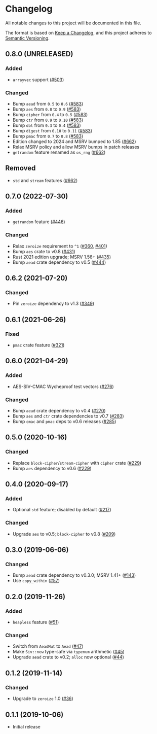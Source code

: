 # Changelog
All notable changes to this project will be documented in this file.

The format is based on [Keep a Changelog](https://keepachangelog.com/en/1.0.0/),
and this project adheres to [Semantic Versioning](https://semver.org/spec/v2.0.0.html).

## 0.8.0 (UNRELEASED)
### Added
- `arrayvec` support ([#503])

### Changed
- Bump `aead` from `0.5` to `0.6` ([#583])
- Bump `aes` from `0.8` to `0.9` ([#583])
- Bump `cipher` from `0.4` to `0.5` ([#583])
- Bump `ctr` from `0.9` to `0.10` ([#583])
- Bump `dbl` from `0.3` to `0.4` ([#583])
- Bump `digest` from `0.10` to `0.11` ([#583])
- Bump `pmac` from `0.7` to `0.8` ([#583])
- Edition changed to 2024 and MSRV bumped to 1.85 ([#662])
- Relax MSRV policy and allow MSRV bumps in patch releases
- `getrandom` feature renamed as `os_rng` ([#662])

## Removed
- `std` and `stream` features ([#662])

[#503]: https://github.com/RustCrypto/AEADs/pull/503
[#583]: https://github.com/RustCrypto/AEADs/pull/583
[#662]: https://github.com/RustCrypto/AEADs/pull/662

## 0.7.0 (2022-07-30)
### Added
- `getrandom` feature ([#446])

### Changed
- Relax `zeroize` requirement to `^1` ([#360], [#401])
- Bump `aes` crate to v0.8 ([#431])
- Rust 2021 edition upgrade; MSRV 1.56+ ([#435])
- Bump `aead` crate dependency to v0.5 ([#444])

[#360]: https://github.com/RustCrypto/AEADs/pull/360
[#401]: https://github.com/RustCrypto/AEADs/pull/401
[#431]: https://github.com/RustCrypto/AEADs/pull/431
[#435]: https://github.com/RustCrypto/AEADs/pull/435
[#444]: https://github.com/RustCrypto/AEADs/pull/444
[#446]: https://github.com/RustCrypto/AEADs/pull/446

## 0.6.2 (2021-07-20)
### Changed
- Pin `zeroize` dependency to v1.3 ([#349])

[#349]: https://github.com/RustCrypto/AEADs/pull/349

## 0.6.1 (2021-06-26)
### Fixed
- `pmac` crate feature ([#321])

[#321]: https://github.com/RustCrypto/AEADs/pull/321

## 0.6.0 (2021-04-29)
### Added
- AES-SIV-CMAC Wycheproof test vectors ([#276])

### Changed
- Bump `aead` crate dependency to v0.4 ([#270])
- Bump `aes` and `ctr` crate dependencies to v0.7 ([#283])
- Bump `cmac` and `pmac` deps to v0.6 releases ([#285])

[#270]: https://github.com/RustCrypto/AEADs/pull/270
[#276]: https://github.com/RustCrypto/AEADs/pull/276
[#283]: https://github.com/RustCrypto/AEADs/pull/283
[#285]: https://github.com/RustCrypto/AEADs/pull/285

## 0.5.0 (2020-10-16)
### Changed
- Replace `block-cipher`/`stream-cipher` with `cipher` crate ([#229])
- Bump `aes` dependency to v0.6 ([#229])

[#229]: https://github.com/RustCrypto/AEADs/pull/229

## 0.4.0 (2020-09-17)
### Added
- Optional `std` feature; disabled by default ([#217])

### Changed
- Upgrade `aes` to v0.5; `block-cipher` to v0.8 ([#209])

[#217]: https://github.com/RustCrypto/AEADs/pull/217
[#209]: https://github.com/RustCrypto/AEADs/pull/209

## 0.3.0 (2019-06-06)
### Changed
- Bump `aead` crate dependency to v0.3.0; MSRV 1.41+ ([#143])
- Use `copy_within` ([#57])

[#143]: https://github.com/RustCrypto/AEADs/pull/143
[#57]: https://github.com/RustCrypto/AEADs/pull/57

## 0.2.0 (2019-11-26)
### Added
- `heapless` feature ([#51])

### Changed
- Switch from `AeadMut` to `Aead` ([#47])
- Make `Siv::new` type-safe via `typenum` arithmetic ([#45])
- Upgrade `aead` crate to v0.2; `alloc` now optional ([#44])

[#51]: https://github.com/RustCrypto/AEADs/pull/51
[#47]: https://github.com/RustCrypto/AEADs/pull/47
[#45]: https://github.com/RustCrypto/AEADs/pull/45
[#44]: https://github.com/RustCrypto/AEADs/pull/44

## 0.1.2 (2019-11-14)
### Changed
- Upgrade to `zeroize` 1.0 ([#36])

[#36]: https://github.com/RustCrypto/AEADs/pull/36

## 0.1.1 (2019-10-06)

- Initial release
